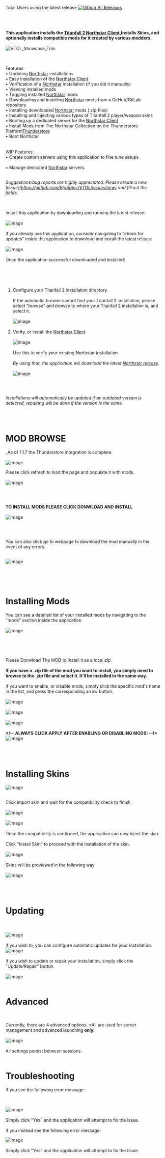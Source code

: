Total Users using the latest release
[![Github All Releases](https://img.shields.io/github/downloads/BigSpice/VTOL/latest/total?style=for-the-badge)]()
<br /><br />
<br /><br />

**This application installs the [Titanfall 2 Northstar Client](https://northstar.tf),Installs Skins, and optionally installs compatible mods for it created by various modders.**
<br /><br />
![VTOL_Showcase_Trim](https://user-images.githubusercontent.com/23240514/152448826-0a92b6d8-3cce-4107-911c-0a1480ad8a8e.gif)<br /><br /><br />


Features:
<br />
• Updating [Northstar](https://northstar.tf) installations.
<br />
• Easy installation of the [Northstar Client](https://northstar.tf)
<br />
• Verification of a [Northstar](https://northstar.tf) installation (if you did it manually)
<br />
• Viewing installed mods
<br />
• Toggling installed [Northstar](https://northstar.tf) mods
<br />
• Downloading and installing [Northstar](https://northstar.tf) mods from a GitHub/GitLab repository
<br />
• Installing downloaded [Northstar](https://northstar.tf) mods (.zip files)
<br />
• Installing and injecting various types of Titanfall 2 player/weapon skins
<br />
• Booting up a dedicated server for the [Northstar Client](https://northstar.tf)
<br />
• Install Mods from The Northstar Collection on the Thunderstore Platform[Thunderstore](https://northstar.tf)
<br />
• Boot Northstar
<br /><br /><br />
WIP Features:
<br />
• Create custom servers using this application to fine tune setups.
<br />
<br />
• Manage dedicated [Northstar](https://northstar.tf) servers.
<br /><br />


_Suggestions/bug reports are highly appreciated. Please create a new [issue](https://github.com/BigSpice/VTOL/issues/new] and fill out the fields._
<br />
<br /><br />

Install this application by downloading and running the latest release:
<br /><br />
![image](https://user-images.githubusercontent.com/23240514/150025911-aacaf334-cc33-4239-94d7-512cfb84fe49.png)
<br /><br />
If you already use this application, consider navigating to "check for updates" inside the application to download and install the latest release.<br /><br />
![image](https://user-images.githubusercontent.com/23240514/152447226-88662295-b7a9-4fd5-a958-dfc5ce59bd9c.png)<br /><br />
Once the application successful downloaded and installed:
<br /><br />
<br /><br /><br />

1. Configure your Titanfall 2 installation directory.
   <br /><br />
   If the automatic browse cannot find your Titanfall 2 installation, please select "browse" and _browse_ to where your Titanfall 2 installation is, and select it.
   <br /><br />
   ![image](https://user-images.githubusercontent.com/23240514/152446386-4bb584c1-038a-4dd6-9588-ac3827884144.png)<br /><br />
2. Verify, or install the [Northstar Client](https://northstar.tf)
   <br /><br />
   ![image](https://user-images.githubusercontent.com/23240514/152446412-d10f1f7e-bbc2-4558-8e8b-033aae2af410.png)<br /><br />
   Use this to verify your existing Northstar installation.
   <br /><br />
   _By using that, the application will download the latest [Northstar release](https://github.com/R2Northstar/Northstar/releases/latest)._
   <br /><br />
   ![image](https://user-images.githubusercontent.com/23240514/152446466-26d91f33-948d-4051-9247-c21b20328515.png)

<br /><br />

_Installations will automatically be updated if an outdated version is detected, repairing will be done if the version is the same._
<br /><br /><br /><br />

<h1> MOD BROWSE </h1>

_As of 1.1.7 the Thunderstore integration is complete.<br />
<br />
![image](https://user-images.githubusercontent.com/23240514/152448143-e43e5960-a164-429c-9927-823835fa62ce.png)
<br />

Please click refresh to load the page and populate it with mods.
<br />
<br />
![image](https://user-images.githubusercontent.com/23240514/152448128-cdc1fa9e-df7b-4022-8247-48b355e53d65.png)

<br />
<br />

**TO INSTALL MODS PLEASE CLICK DONWLOAD AND INSTALL**<br />
<br />
![image](https://user-images.githubusercontent.com/23240514/152448071-c161a2b2-7e08-4c77-b695-54164d87885c.png)

<br />
<br />

You can also click go to webpage to download the mod manually in the event of any errors.
<br />
<br />

![image](https://user-images.githubusercontent.com/23240514/152448103-037443e3-8ffc-47e0-9ea2-1926a1e06457.png)

<br />
<br />
<br />

<h1> Installing Mods</h1>

You can see a detailed list of your installed mods by navigating to the "mods" section inside the application.
<br /><br />
![image](https://user-images.githubusercontent.com/23240514/152446534-9109f141-c98c-4046-b023-7451b4796d3e.png)<br /><br />

<br /><br />

Please Donwload The MOD to install it as a local zip.
<br /><br />
**If you have a .zip file of the mod you want to install, you simply need to browse to the .zip file and select it. It'll be installed in the same way.**
<br /><br />
If you want to enable, or disable mods, simply click the specific mod's name in the list, and press the corresponding arrow button.
<br /><br />
![image](https://user-images.githubusercontent.com/23240514/152447411-2f7b1f99-a558-4885-bd11-f45952d6a04b.png)<br /><br />
![image](https://user-images.githubusercontent.com/23240514/152447434-f2996352-9237-46f0-aa07-2c2e3181ea21.png)<br /><br />
![image](https://user-images.githubusercontent.com/23240514/152447448-24d51ad1-da48-44d2-b1d6-c864767cd230.png)<br /><br />
**<!-- ALWAYS CLICK APPLY AFTER ENABLING OR DISABLING MODS! --!>**
<br />
![image](https://user-images.githubusercontent.com/23240514/152447480-e40d2b78-c020-4c58-8da2-f29b85a95e7e.png)<br /><br /><br /><br />

<h1> Installing Skins</h1>

![image](https://user-images.githubusercontent.com/23240514/152447515-c4eb762b-d4b9-49da-b713-87aded2220d2.png)
<br /><br />

Click import skin and wait for the compatibliity check to finish.
<br /><br />
![image](https://user-images.githubusercontent.com/23240514/152447613-e3fc58d8-992e-46ad-9c2c-499a87888603.png)<br /><br />
![image](https://user-images.githubusercontent.com/23240514/152447631-03075684-204e-4311-b3dc-4bd6e264d0f3.png)<br /><br />
Once the compatibility is confirmed, the application can now inject the skin.
<br /><br />
Click "Install Skin" to proceed with the installation of the skin.
<br /><br />
![image](https://user-images.githubusercontent.com/23240514/152447644-27b7089a-1c17-4628-8616-42f8c0950baa.png)
<br /><br />
Skins will be previewed in the following way
<br /><br />
![image](https://user-images.githubusercontent.com/23240514/152447664-09a21668-b54f-41df-8493-f1567c497ec1.png)
<br /><br /><br /><br />

<h1>Updating</h1>

<br /><br />
![image](https://user-images.githubusercontent.com/23240514/152447690-94ba2d70-c832-4b25-b040-532bf0f27f33.png)
<br /><br />
If you wish to, you can configure automatic updates for your installation.
<br />
![image](https://user-images.githubusercontent.com/23240514/152447709-58e9ae8c-e630-4bfc-976c-b56f741effad.png)
<br /><br />
If you wish to update or repair your installation, simply click the "Update/Repair" button.
<br /><br />
![image](https://user-images.githubusercontent.com/23240514/152447727-332cc754-fb71-4552-ab3f-f206390cede1.png)<br /><br />

<h1>Advanced</h1><br />

Currently, there are 4 advanced options. \*All are used for server management and advanced launching **only.**<br /><br />
![image](https://user-images.githubusercontent.com/23240514/152447755-5b1fdb1d-d9e5-4418-a5b1-22eaf86f172d.png)
<br /><br />
All settings persist between sessions.
<br /><br />

<h1>Troubleshooting</h1>
If you see the following error message:

<br /><br />
![image](https://user-images.githubusercontent.com/23240514/150569733-e1142d29-54f3-4842-b34a-81520e293f0c.png)
<br /><br />
Simply click "Yes" and the application will attempt to fix the issue.
<br /><br />
If you instead see the following error message:

![image](https://user-images.githubusercontent.com/23240514/150570184-6cf29ee6-40a5-4517-839c-3e2dcddcf637.png)
<br /><br />
Simply click "Yes" and the application will attempt to fix the issue.
